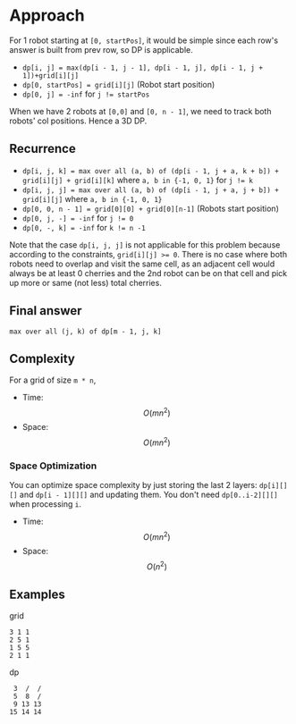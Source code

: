 # Approach
For 1 robot starting at `[0, startPos]`, it would be simple since each row's answer is built from prev row, so DP is applicable.
- `dp[i, j] = max(dp[i - 1, j - 1], dp[i - 1, j], dp[i - 1, j + 1])+grid[i][j]`
- `dp[0, startPos] = grid[i][j]` (Robot start position)
- `dp[0, j] = -inf` for `j != startPos`

When we have 2 robots at `[0,0]` and `[0, n - 1]`, we need to track both robots' col positions. Hence a 3D DP.
## Recurrence
- `dp[i, j, k] = max over all (a, b) of (dp[i - 1, j + a, k + b]) + grid[i][j] + grid[i][k]` where `a, b in {-1, 0, 1}` for `j != k`
- `dp[i, j, j] = max over all (a, b) of (dp[i - 1, j + a, j + b]) + grid[i][j]` where `a, b in {-1, 0, 1}`
- `dp[0, 0, n - 1] = grid[0][0] + grid[0][n-1]` (Robots start position)
- `dp[0, j, -] = -inf` for `j != 0`
- `dp[0, -, k] = -inf` for `k != n -1`

Note that the case `dp[i, j, j]` is not applicable for this problem because according to the constraints, `grid[i][j] >= 0`. There is no case where both robots need to overlap and visit the same cell, as an adjacent cell would always be at least 0 cherries and the 2nd robot can be on that cell and pick up more or same (not less) total cherries.

## Final answer
`max over all (j, k) of dp[m - 1, j, k]`

## Complexity
For a grid of size `m * n`,
- Time: $$O(m n^2)$$
- Space: $$O(m n^2)$$

### Space Optimization
You can optimize space complexity by just storing the last 2 layers: `dp[i][][]` and `dp[i - 1][][]` and updating them. You don't need `dp[0..i-2][][]` when processing `i`.

- Time: $$O(m n^2)$$
- Space: $$O(n^2)$$

## Examples
grid
```
3 1 1
2 5 1
1 5 5
2 1 1
```

dp
```
 3  /  /
 5  8  /
 9 13 13
15 14 14
```

